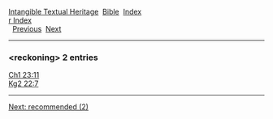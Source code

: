 [Intangible Textual Heritage](../../index)  [Bible](../index) 
[Index](index)   
[r Index](_r_)  
  [Previous](c09223)  [Next](c09225) 

------------------------------------------------------------------------

### &lt;reckoning&gt; 2 entries

[Ch1 23:11](../kjv/ch1023.htm#011)  
[Kg2 22:7](../kjv/kg2022.htm#007)  

------------------------------------------------------------------------

[Next: recommended (2)](c09225)
